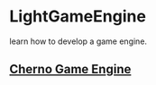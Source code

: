 # LightGameEngine
learn how to develop a game engine.


## [Cherno Game Engine](/doc/Cherno-GameEngine.md)

